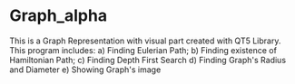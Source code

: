 # Graph_alpha
This is a Graph Representation with visual part created with QT5 Library.
This program includes:
 a) Finding Eulerian Path; 
 b) Finding existence of Hamiltonian Path; 
 c) Finding Depth First Search 
 d) Finding Graph's Radius and Diameter
 e) Showing Graph's image
